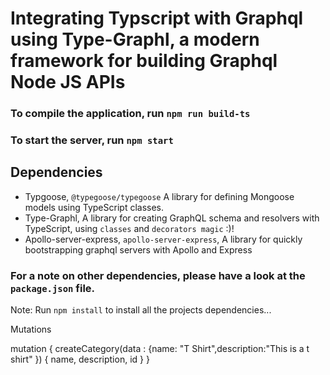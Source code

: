 # Integrating Typscript with Graphql using Type-Graphl, a modern framework for building Graphql Node JS APIs

### To compile the application, run `npm run build-ts`

### To start the server, run `npm start`

## Dependencies

 - Typgoose, `@typegoose/typegoose`  A library for defining Mongoose models using TypeScript classes.
 - Type-Graphl, A library for creating GraphQL schema and resolvers with TypeScript, using `classes` and `decorators magic` :)!
 - Apollo-server-express, `apollo-server-express`, A library for quickly bootstrapping graphql servers with Apollo and Express
  

  ### For a note on other dependencies, please have a look at the `package.json` file. 


  Note: Run `npm install` to install all the projects dependencies...
  
  
  Mutations
  
  mutation { createCategory(data : {name: "T Shirt",description:"This is a t shirt" }) { name, description, id } }
